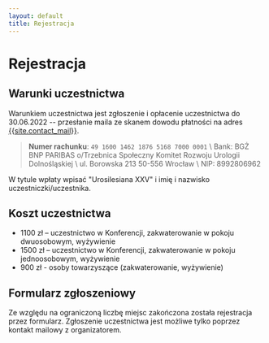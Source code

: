 ```yaml
---
layout: default
title: Rejestracja
---
```

Rejestracja
===

Warunki uczestnictwa
---
Warunkiem uczestnictwa jest zgłoszenie i opłacenie uczestnictwa do 30.06.2022 -- przesłanie maila ze
skanem dowodu płatności na adres [{{site.contact_mail}}](mailto:{{site.contact_mail}}).

> **Numer rachunku**: `49 1600 1462 1876 5168 7000 0001` \\
> Bank: BGŻ BNP PARIBAS o/Trzebnica
> Społeczny Komitet Rozwoju Urologii Dolnośląskiej \\
> ul. Borowska 213 50-556 Wrocław \\
> NIP: 8992806962

W tytule wpłaty wpisać "Urosilesiana XXV" i imię i nazwisko uczestniczki/uczestnika.
			
Koszt uczestnictwa
---
* 1100 zł – uczestnictwo w Konferencji, zakwaterowanie w pokoju dwuosobowym, wyżywienie
* 1500 zł – uczestnictwo w Konferencji, zakwaterowanie w pokoju jednoosobowym, wyżywienie
* 900 zł - osoby towarzyszące (zakwaterowanie, wyżywienie)

Formularz zgłoszeniowy
---
Ze względu na ograniczoną liczbę miejsc zakończona została rejestracja przez formularz. Zgłoszenie uczestnictwa jest możliwe tylko poprzez kontakt mailowy z organizatorem.